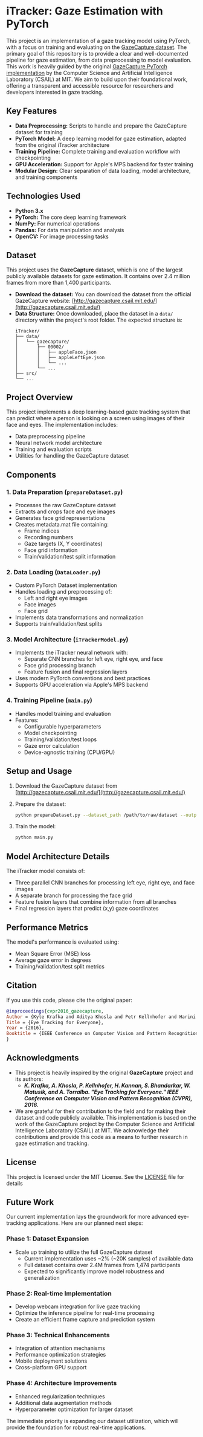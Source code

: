 # iTracker: Gaze Estimation with PyTorch

This project is an implementation of a gaze tracking model using PyTorch, with a focus on training and evaluating on the [GazeCapture dataset](http://gazecapture.csail.mit.edu/). The primary goal of this repository is to provide a clear and well-documented pipeline for gaze estimation, from data preprocessing to model evaluation. This work is heavily guided by the original [GazeCapture PyTorch implementation](https://github.com/CSAILVision/GazeCapture/tree/master/pytorch) by the Computer Science and Artificial Intelligence Laboratory (CSAIL) at MIT. We aim to build upon their foundational work, offering a transparent and accessible resource for researchers and developers interested in gaze tracking.

## Key Features

* **Data Preprocessing:** Scripts to handle and prepare the GazeCapture dataset for training
* **PyTorch Model:** A deep learning model for gaze estimation, adapted from the original iTracker architecture
* **Training Pipeline:** Complete training and evaluation workflow with checkpointing
* **GPU Acceleration:** Support for Apple's MPS backend for faster training
* **Modular Design:** Clear separation of data loading, model architecture, and training components

## Technologies Used

* **Python 3.x**
* **PyTorch:** The core deep learning framework
* **NumPy:** For numerical operations
* **Pandas:** For data manipulation and analysis
* **OpenCV:** For image processing tasks

## Dataset

This project uses the **GazeCapture** dataset, which is one of the largest publicly available datasets for gaze estimation. It contains over 2.4 million frames from more than 1,400 participants.

* **Download the dataset:** You can download the dataset from the official GazeCapture website: [http://gazecapture.csail.mit.edu/](http://gazecapture.csail.mit.edu/)
* **Data Structure:** Once downloaded, place the dataset in a `data/` directory within the project's root folder. The expected structure is:
    ```
    iTracker/
    ├── data/
    │   └── gazecapture/
    │       ├── 00002/
    │       │   ├── appleFace.json
    │       │   ├── appleLeftEye.json
    │       │   └── ...
    │       └── ...
    ├── src/
    └── ...
    ```

## Project Overview

This project implements a deep learning-based gaze tracking system that can predict where a person is looking on a screen using images of their face and eyes. The implementation includes:

- Data preprocessing pipeline
- Neural network model architecture
- Training and evaluation scripts
- Utilities for handling the GazeCapture dataset

## Components

### 1. Data Preparation (`prepareDataset.py`)
- Processes the raw GazeCapture dataset
- Extracts and crops face and eye images
- Generates face grid representations
- Creates metadata.mat file containing:
  - Frame indices
  - Recording numbers
  - Gaze targets (X, Y coordinates)
  - Face grid information
  - Train/validation/test split information

### 2. Data Loading (`DataLoader.py`)
- Custom PyTorch Dataset implementation
- Handles loading and preprocessing of:
  - Left and right eye images
  - Face images
  - Face grid
- Implements data transformations and normalization
- Supports train/validation/test splits

### 3. Model Architecture (`iTrackerModel.py`)
- Implements the iTracker neural network with:
  - Separate CNN branches for left eye, right eye, and face
  - Face grid processing branch
  - Feature fusion and final regression layers
- Uses modern PyTorch conventions and best practices
- Supports GPU acceleration via Apple's MPS backend

### 4. Training Pipeline (`main.py`)
- Handles model training and evaluation
- Features:
  - Configurable hyperparameters
  - Model checkpointing
  - Training/validation/test loops
  - Gaze error calculation
  - Device-agnostic training (CPU/GPU)

## Setup and Usage

1. Download the GazeCapture dataset from [http://gazecapture.csail.mit.edu/](http://gazecapture.csail.mit.edu/)

2. Prepare the dataset:
   ```bash
   python prepareDataset.py --dataset_path /path/to/raw/dataset --output_path /path/to/output
   ```

3. Train the model:
   ```bash
   python main.py
   ```

## Model Architecture Details

The iTracker model consists of:
- Three parallel CNN branches for processing left eye, right eye, and face images
- A separate branch for processing the face grid
- Feature fusion layers that combine information from all branches
- Final regression layers that predict (x,y) gaze coordinates

## Performance Metrics

The model's performance is evaluated using:
- Mean Square Error (MSE) loss
- Average gaze error in degrees
- Training/validation/test split metrics

## Citation

If you use this code, please cite the original paper:

```bibtex
@inproceedings{cvpr2016_gazecapture,
Author = {Kyle Krafka and Aditya Khosla and Petr Kellnhofer and Harini Kannan and Suchendra Bhandarkar and Wojciech Matusik and Antonio Torralba},
Title = {Eye Tracking for Everyone},
Year = {2016},
Booktitle = {IEEE Conference on Computer Vision and Pattern Recognition (CVPR)}
}
```

## Acknowledgments

* This project is heavily inspired by the original **GazeCapture** project and its authors:
    * ***K. Krafka, A. Khosla, P. Kellnhofer, H. Kannan, S. Bhandarkar, W. Matusik, and A. Torralba. "Eye Tracking for Everyone." IEEE Conference on Computer Vision and Pattern Recognition (CVPR), 2016.***
* We are grateful for their contribution to the field and for making their dataset and code publicly available.
This implementation is based on the work of the GazeCapture project by the Computer Science and Artificial Intelligence Laboratory (CSAIL) at MIT. We acknowledge their contributions and provide this code as a means to further research in gaze estimation and tracking.
## License
This project is licensed under the MIT License. See the [LICENSE](https://github.com/CSAILVision/GazeCapture/blob/master/LICENSE.md) file for details

## Future Work

Our current implementation lays the groundwork for more advanced eye-tracking applications. Here are our planned next steps:

### Phase 1: Dataset Expansion
- Scale up training to utilize the full GazeCapture dataset
  - Current implementation uses ~2% (~20K samples) of available data
  - Full dataset contains over 2.4M frames from 1,474 participants
  - Expected to significantly improve model robustness and generalization

### Phase 2: Real-time Implementation
- Develop webcam integration for live gaze tracking
- Optimize the inference pipeline for real-time processing
- Create an efficient frame capture and prediction system

### Phase 3: Technical Enhancements
- Integration of attention mechanisms
- Performance optimization strategies
- Mobile deployment solutions
- Cross-platform GPU support

### Phase 4: Architecture Improvements
- Enhanced regularization techniques
- Additional data augmentation methods
- Hyperparameter optimization for larger dataset

The immediate priority is expanding our dataset utilization, which will provide the foundation for robust real-time applications.
